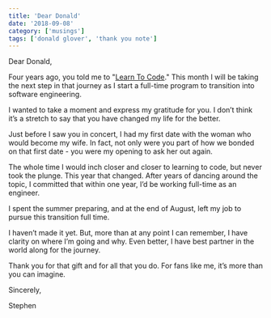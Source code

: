 ```yaml
---
title: 'Dear Donald'
date: '2018-09-08'
category: ['musings']
tags: ['donald glover', 'thank you note']
---
```


Dear Donald,

Four years ago, you told me to "[Learn To Code](https://www.thehunt.com/the-hunt/XWvoQ4-childish-gambino-learn-to-code-sweatshirt)." This month I will be taking the next step in that journey as I start a full-time program to transition into software engineering.

I wanted to take a moment and express my gratitude for you. I don’t think it’s a stretch to say that you have changed my life for the better.

Just before I saw you in concert, I had my first date with the woman who would become my wife. In fact, not only were you part of how we bonded on that first date - you were my opening to ask her out again.

The whole time I would inch closer and closer to learning to code, but never took the plunge. This year that changed. After years of dancing around the topic, I committed that within one year, I’d be working full-time as an engineer.

I spent the summer preparing, and at the end of August, left my job to pursue this transition full time.

I haven’t made it yet. But, more than at any point I can remember, I have clarity on where I’m going and why. Even better, I have best partner in the world along for the journey.

Thank you for that gift and for all that you do. For fans like me, it’s more than you can imagine.

Sincerely,

Stephen